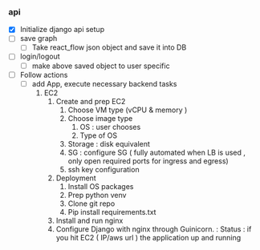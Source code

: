 ### api
- [X] Initialize django api setup
- [ ] save graph
  - [ ] Take react_flow json object and save it into DB
- [ ] login/logout
  - [ ] make above saved object to user specific
- [ ] Follow actions
  - [ ] add App, execute necessary backend tasks 
    1.  EC2
        1. Create and prep EC2
            1. Choose VM type (vCPU & memory )
            2. Choose image type 
                1. OS : user chooses
                2. Type of OS
            3. Storage : disk equivalent 
            4. SG : configure SG ( fully automated when LB is used , only open required ports for ingress and egress)
            5.  ssh key configuration
        2. Deployment
            1. Install OS packages
            2. Prep python venv
            3. Clone git repo
            4. Pip install requirements.txt
        3. Install and run nginx
        4. Configure Django with nginx through Guinicorn.     : Status : if you hit EC2 ( IP/aws url ) the application up and running
